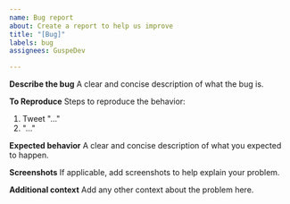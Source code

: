 ```yaml
---
name: Bug report
about: Create a report to help us improve
title: "[Bug]"
labels: bug
assignees: GuspeDev

---
```


**Describe the bug**
A clear and concise description of what the bug is.

**To Reproduce**
Steps to reproduce the behavior:
1. Tweet "..."
2. "..."

**Expected behavior**
A clear and concise description of what you expected to happen.

**Screenshots**
If applicable, add screenshots to help explain your problem.

**Additional context**
Add any other context about the problem here.
